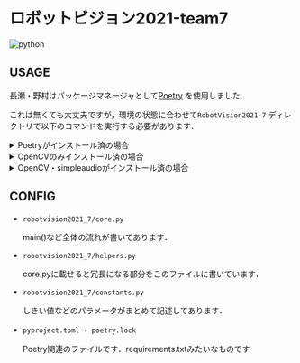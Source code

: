 # ロボットビジョン2021-team7

![python](https://img.shields.io/badge/python-3.6|3.7|3.8|3.9-blue)
    
    
## USAGE

長瀬・野村はパッケージマネージャとして[Poetry](https://github.com/python-poetry/poetry)
を使用しました．

これは無くても大丈夫ですが，環境の状態に合わせて``RobotVision2021-7`` ディレクトリで以下のコマンドを実行する必要があります．

<details>
<summary>Poetryがインストール済の場合 </summary>


- 環境構築

    ``poetry install``


- 実行

    ``poetry run python robotvision2021_7 -m``
</details>

<details>
<summary>OpenCVのみインストール済の場合</summary>

音声再生のためのライブラリ[simpleaudio](https://github.com/hamiltron/py-simple-audio)
を追加でインストールする必要があります．

- 環境構築

    ``pip install simpleaudio``


- 実行

    ``python robotvision2021_7 -m``



</details>


<details>
<summary>OpenCV・simpleaudioがインストール済の場合</summary>

追加インストールや仮想環境構築をする必要はありません．

- 実行

    ``python robotvision2021_7 -m``


</details>

## CONFIG
- ``robotvision2021_7/core.py``

    main()など全体の流れが書いてあります．

- ``robotvision2021_7/helpers.py``

    core.pyに載せると冗長になる部分をこのファイルに書いています．

- ``robotvision2021_7/constants.py``

    しきい値などのパラメータがまとめて記述してあります．

- ``pyproject.toml`` ・ ``poetry.lock``

    Poetry関連のファイルです．requirements.txtみたいなものです